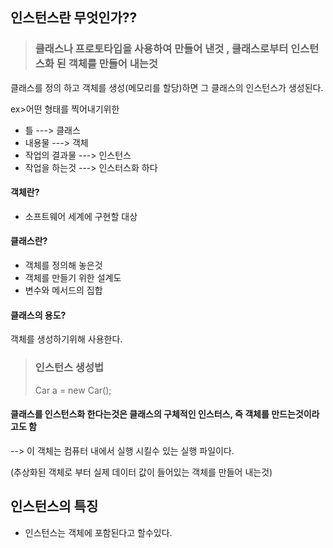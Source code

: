 ## 인스턴스란 무엇인가??


> ### 클래스나 프로토타입을 사용하여 만들어 낸것 , 클래스로부터 인스턴스화 된 객체를 만들어 내는것 



클래스를 정의 하고 객체를 생성(메모리를 할당)하면 그 클래스의 인스턴스가 생성된다.  

ex>어떤 형태를 찍어내기위한

- 틀 ---> 클래스
- 내용물 ---> 객체 
- 작업의 결과물 ---> 인스턴스
- 작업을 하는것 ---> 인스터스화 하다 

#### 객체란?
 - 소프트웨어 세계에 구현할 대상

#### 클래스란?
- 객체를 정의해 놓은것 
- 객체를 만들기 위한 설계도
- 변수와 메서드의 집합

#### 클래스의 용도?
객체를 생성하기위해 사용한다. 

> ### 인스턴스 생성법 
> Car a = new Car();


#### 클래스를 인스턴스화 한다는것은 클래스의 구체적인 인스터스, 즉 객체를 만드는것이라고도 함 
--> 이 객체는 컴퓨터 내에서 실행 시킬수 있는 실행 파일이다.

(추상화된 객체로 부터 실제 데이터 값이 들어있는 객체를 만들어 내는것) 

## 인스턴스의 특징

- 인스턴스는 객체에 포함된다고 할수있다. 
